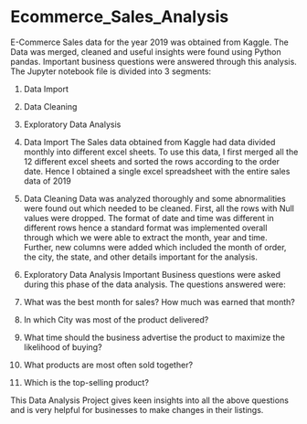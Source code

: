 # Ecommerce_Sales_Analysis
E-Commerce Sales data for the year 2019 was obtained from Kaggle. The Data was merged, cleaned and useful insights were found using Python pandas. Important business questions were answered through this analysis. The Jupyter notebook file is divided into 3 segments:

1) Data Import
2) Data Cleaning
3) Exploratory Data Analysis

1) Data Import
The Sales data obtained from Kaggle had data divided monthly into different excel sheets. To use this data, I first merged all the 12 different excel sheets and sorted the rows according to the order date. Hence I obtained a single excel spreadsheet with the entire sales data of 2019

2) Data Cleaning
Data was analyzed thoroughly and some abnormalities were found out which needed to be cleaned. First, all the rows with Null values were dropped. The format of date and time was different in different rows hence a standard format was implemented overall through which we were able to extract the month, year and time. Further, new columns were added which included the month of order, the city, the state, and other details important for the analysis.

3) Exploratory Data Analysis
Important Business questions were asked during this phase of the data analysis. The questions answered were:
1) What was the best month for sales? How much was earned that month?
2) In which City was most of the product delivered?
3) What time should the business advertise the product to maximize the likelihood of buying?
4) What products are most often sold together?
5) Which is the top-selling product?

This Data Analysis Project gives keen insights into all the above questions and is very helpful for businesses to make changes in their listings. 
